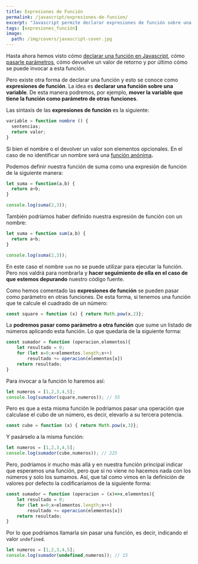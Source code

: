 ```yaml
---
title: Expresiones de Función
permalink: /javascript/expresiones-de-funcion/
excerpt: "Javascript permite declarar expresiones de función sobre una variable para poder utilizar dicha variable en el contexto del programa o pasarla a otras funciones."
tags: [expresiones_función]
image:
  path: /img/covers/javascript-cover.jpg
---
```


Hasta ahora hemos visto cómo [declarar una función en Javascript](https://manualweb.net/javascript/funciones-javascript/), cómo [pasarle parámetros](https://manualweb.net/javascript/parametros-en-funciones/), cómo devuelve un valor de retorno y por último cómo se puede invocar a esta función.


Pero existe otra forma de declarar una función y esto se conoce como **expresiones de función**. La idea es **declarar una función sobre una variable**. De esta manera podremos, por ejemplo, **mover la variable que tiene la función como parámetro de otras funciones**.


Las sintaxis de las **expresiones de función** es la siguiente:


```javascript
variable = function nombre () {
  sentencias;
  return valor;
}
```


Si bien el nombre o el devolver un valor son elementos opcionales. En el caso de no identificar un nombre será una [función anónima](https://manualweb.net/javascript/funciones-javascript/#funciones-an%C3%B3nimas)**.**


Podemos definir nuestra función de suma como una expresión de función de la siguiente manera:


```javascript
let suma = function(a,b) {
  return a+b;
}

console.log(suma(2,3));
```


También podríamos haber definido nuestra expresión de función con un nombre:


```javascript
let suma = function sum(a,b) {
  return a+b;
}

console.log(suma(2,3));
```


En este caso el nombre `sum` no se puede utilizar para ejecutar la función. Pero nos valdrá para nombrarla y **hacer seguimiento de ella en el caso de que estemos depurando** nuestro código fuente.


Como hemos comentado las **expresiones de función** se pueden pasar como parámetro en otras funciones. De esta forma, si tenemos una función que te calcule el cuadrado de un número:


```javascript
const square = function (x) { return Math.pow(x,2)};
```


La **podremos pasar como parámetro a otra función** que sume un listado de números aplicando esta función. Lo que quedaría de la siguiente forma:


```javascript
const sumador = function (operacion,elementos){
    let resultado = 0;
    for (let x=0;x<elementos.length;x++)
        resultado += operacion(elementos[x])
    return resultado;
}
```


Para invocar a la función lo haremos así:


```javascript
let numeros = [1,2,3,4,5];
console.log(sumador(square,numeros)); // 55
```


Pero es que a esta misma función le podríamos pasar una operación que calculase el cubo de un número, es decir, elevarlo a su tercera potencia.


```javascript
const cube = function (x) { return Math.pow(x,3)};
```


Y pasárselo a la misma función:


```javascript
let numeros = [1,2,3,4,5];
console.log(sumador(cube,numeros)); // 225
```


Pero, podríamos ir mucho más allá y en nuestra función principal indicar que esperamos una función, pero que si no viene no hacemos nada con los números y solo los sumamos. Así, que tal como vimos en la definición de valores por defecto la codificaríamos de la siguiente forma:


```javascript
const sumador = function (operacion = (x)=>x,elementos){
    let resultado = 0;
    for (let x=0;x<elementos.length;x++)
        resultado += operacion(elementos[x])
    return resultado;
}
```


Por lo que podríamos llamarla sin pasar una función, es decir, indicando el valor `undefined`.


```javascript
let numeros = [1,2,3,4,5];
console.log(sumador(undefined,numeros)); // 15
```

